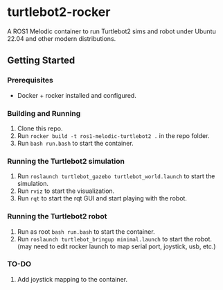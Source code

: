 # turtlebot2-rocker

A ROS1 Melodic container to run Turtlebot2 sims and robot under Ubuntu 22.04 and other modern distributions.

## Getting Started

### Prerequisites

* Docker + rocker installed and configured.

### Building and Running

1. Clone this repo.
1. Run `rocker build -t ros1-melodic-turtlebot2 .` in the repo folder.
1. Run `bash run.bash` to start the container.

### Running the Turtlebot2 simulation

1. Run `roslaunch turtlebot_gazebo turtlebot_world.launch` to start the simulation.
1. Run `rviz` to start the visualization.
1. Run `rqt` to start the rqt GUI and start playing with the robot.

### Running the Turtlebot2 robot

1. Run as root `bash run.bash` to start the container.
2. Run `roslaunch turtlebot_bringup minimal.launch` to start the robot. (may need to edit rocker launch to map serial port, joystick, usb, etc.)

### TO-DO

1. Add joystick mapping to the container.
